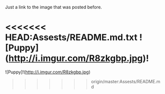 Just a link to the image that was posted before.


<<<<<<< HEAD:Assests/README.md.txt
![Puppy] (http://i.imgur.com/R8zkgbp.jpg)!
=======
![Puppy]!(http://i.imgur.com/R8zkgbp.jpg)
>>>>>>> origin/master:Assests/README.md

